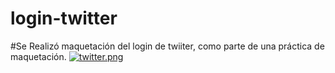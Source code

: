 # login-twitter
#Se Realizó maquetación del  login de twiiter, como parte de una práctica de maquetación. 
[![twitter.png](https://i.postimg.cc/wvKtgMvS/twitter.png)](https://postimg.cc/xkRjP0LR)
